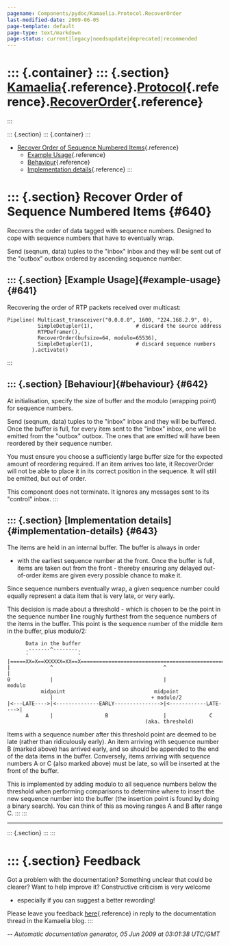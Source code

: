 ```yaml
---
pagename: Components/pydoc/Kamaelia.Protocol.RecoverOrder
last-modified-date: 2009-06-05
page-template: default
page-type: text/markdown
page-status: current|legacy|needsupdate|deprecated|recommended
---
```

::: {.container}
::: {.section}
[Kamaelia](/Components/pydoc/Kamaelia.html){.reference}.[Protocol](/Components/pydoc/Kamaelia.Protocol.html){.reference}.[RecoverOrder](/Components/pydoc/Kamaelia.Protocol.RecoverOrder.html){.reference}
==========================================================================================================================================================================================================
:::

::: {.section}
::: {.container}
:::

-   [Recover Order of Sequence Numbered Items](#640){.reference}
    -   [Example Usage](#641){.reference}
    -   [Behaviour](#642){.reference}
    -   [Implementation details](#643){.reference}
:::

::: {.section}
Recover Order of Sequence Numbered Items {#640}
========================================

Recovers the order of data tagged with sequence numbers. Designed to
cope with sequence numbers that have to eventually wrap.

Send (seqnum, data) tuples to the \"inbox\" inbox and they will be sent
out of the \"outbox\" outbox ordered by ascending sequence number.

::: {.section}
[Example Usage]{#example-usage} {#641}
-------------------------------

Recovering the order of RTP packets received over multicast:

``` {.literal-block}
Pipeline( Multicast_transceiver("0.0.0.0", 1600, "224.168.2.9", 0),
          SimpleDetupler(1),              # discard the source address
          RTPDeframer(),
          RecoverOrder(bufsize=64, modulo=65536),
          SimpleDetupler(1),              # discard sequence numbers
        ).activate()
```
:::

::: {.section}
[Behaviour]{#behaviour} {#642}
-----------------------

At initialisation, specify the size of buffer and the modulo (wrapping
point) for sequence numbers.

Send (seqnum, data) tuples to the \"inbox\" inbox and they will be
buffered. Once the buffer is full, for every item sent to the \"inbox\"
inbox, one will be emitted from the \"outbox\" outbox. The ones that are
emitted will have been reordered by their sequence number.

You must ensure you choose a sufficiently large buffer size for the
expected amount of reordering required. If an item arrives too late, it
RecoverOrder will not be able to place it in its correct position in the
sequence. It will still be emitted, but out of order.

This component does not terminate. It ignores any messages sent to its
\"control\" inbox.
:::

::: {.section}
[Implementation details]{#implementation-details} {#643}
-------------------------------------------------

The items are held in an internal buffer. The buffer is always in order
- with the earliest sequence number at the front. Once the buffer is
full, items are taken out from the front - thereby ensuring any delayed
out-of-order items are given every possible chance to make it.

Since sequence numbers eventually wrap, a given sequence number could
equally represent a data item that is very late, or very early.

This decision is made about a threshold - which is chosen to be the
point in the sequence number line roughly furthest from the sequence
numbers of the items in the buffer. This point is the sequence number of
the middle item in the buffer, plus modulo/2:

``` {.literal-block}
      Data in the buffer
      .-------^--------.
      '                '
|=====XX=X==XXXXXX=XX==X==================================================|
|             ^                                    ^                      |
0             |                                    |                    modulo
           midpoint                             midpoint
              |                                + modulo/2
|<---LATE---->|<--------------EARLY--------------->|<------------LATE---->|
      A       |                 B                  |              C
                                             (aka. threshold)
```

Items with a sequence number after this threshold point are deemed to be
late (rather than ridiculously early). An item arriving with sequence
number B (marked above) has arrived early, and so should be appended to
the end of the data items in the buffer. Conversely, items arriving with
sequence numbers A or C (also marked above) must be late, so will be
inserted at the front of the buffer.

This is implemented by adding modulo to all sequence numbers below the
threshold when performing comparisons to determine where to insert the
new sequence number into the buffer (the insertion point is found by
doing a binary search). You can think of this as moving ranges A and B
after range C.
:::
:::

------------------------------------------------------------------------

::: {.section}
:::
:::

::: {.section}
Feedback
========

Got a problem with the documentation? Something unclear that could be
clearer? Want to help improve it? Constructive criticism is very welcome
- especially if you can suggest a better rewording!

Please leave you feedback
[here](../../../cgi-bin/blog/blog.cgi?rm=viewpost&nodeid=1142023701){.reference}
in reply to the documentation thread in the Kamaelia blog.
:::

*\-- Automatic documentation generator, 05 Jun 2009 at 03:01:38 UTC/GMT*
